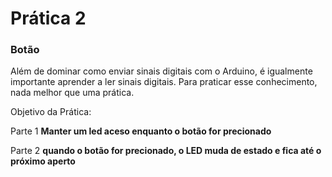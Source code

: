 # Prática 2
### Botão

Além de dominar como enviar sinais digitais com o Arduino,
é igualmente importante aprender a ler sinais digitais.
Para praticar esse conhecimento, nada melhor que uma prática.

Objetivo da Prática: 

Parte 1 **Manter um led aceso enquanto o botão for precionado**

Parte 2 **quando o botão for precionado, o LED muda de estado e fica até o próximo aperto**

